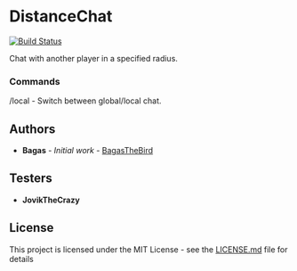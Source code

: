# DistanceChat

[![Build Status](https://semaphoreci.com/api/v1/bagasthebird/distancechat/branches/master/badge.svg)](https://semaphoreci.com/bagasthebird/distancechat)

Chat with another player in a specified radius.

### Commands

/local - Switch between global/local chat.

##

## Authors

* **Bagas** - *Initial work* - [BagasTheBird](https://github.com/bagasthebird)

## Testers

* **JovikTheCrazy**

## License

This project is licensed under the MIT License - see the [LICENSE.md](LICENSE.md) file for details


